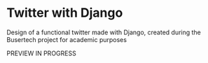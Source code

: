 # Twitter with Django

Design of a functional twitter made with Django, created during the Busertech project for academic purposes

PREVIEW IN PROGRESS
